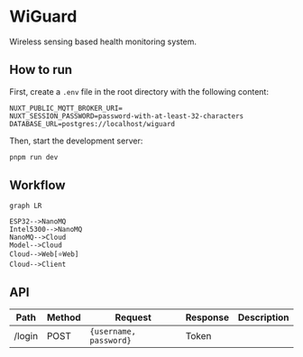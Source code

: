 # WiGuard

Wireless sensing based health monitoring system.

## How to run

First, create a `.env` file in the root directory with the following content:

```properties
NUXT_PUBLIC_MQTT_BROKER_URI=
NUXT_SESSION_PASSWORD=password-with-at-least-32-characters
DATABASE_URL=postgres://localhost/wiguard
```

Then, start the development server:

```bash
pnpm run dev
```

## Workflow

```mermaid
graph LR

ESP32-->NanoMQ
Intel5300-->NanoMQ
NanoMQ-->Cloud
Model-->Cloud
Cloud-->Web[⭐Web]
Cloud-->Client
```

## API

| Path   | Method | Request                | Response | Description |
| ------ | ------ | ---------------------- | -------- | ----------- |
| /login | POST   | `{username, password}` | Token    |             |
